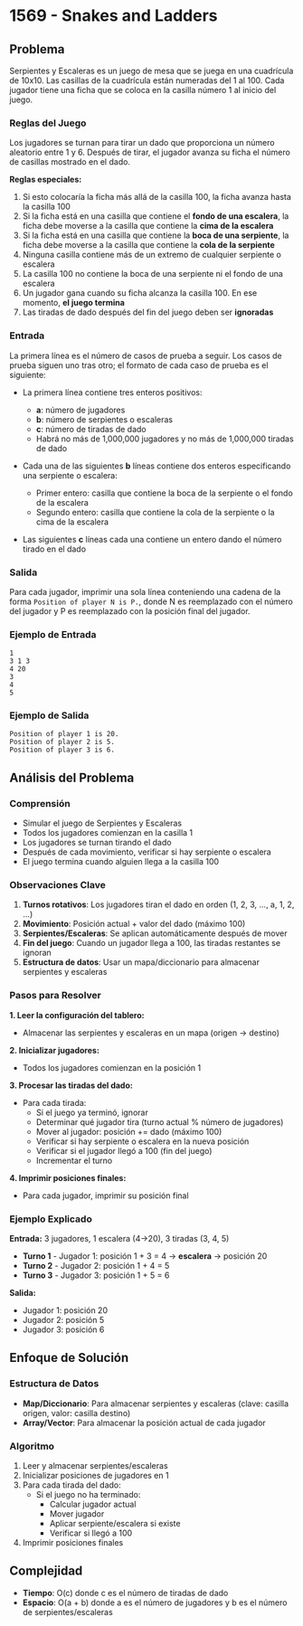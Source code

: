 # 1569 - Snakes and Ladders

## Problema

Serpientes y Escaleras es un juego de mesa que se juega en una cuadrícula de 10x10. Las casillas de la cuadrícula están numeradas del 1 al 100. Cada jugador tiene una ficha que se coloca en la casilla número 1 al inicio del juego.

### Reglas del Juego

Los jugadores se turnan para tirar un dado que proporciona un número aleatorio entre 1 y 6. Después de tirar, el jugador avanza su ficha el número de casillas mostrado en el dado.

**Reglas especiales:**

1. Si esto colocaría la ficha más allá de la casilla 100, la ficha avanza hasta la casilla 100
2. Si la ficha está en una casilla que contiene el **fondo de una escalera**, la ficha debe moverse a la casilla que contiene la **cima de la escalera**
3. Si la ficha está en una casilla que contiene la **boca de una serpiente**, la ficha debe moverse a la casilla que contiene la **cola de la serpiente**
4. Ninguna casilla contiene más de un extremo de cualquier serpiente o escalera
5. La casilla 100 no contiene la boca de una serpiente ni el fondo de una escalera
6. Un jugador gana cuando su ficha alcanza la casilla 100. En ese momento, **el juego termina**
7. Las tiradas de dado después del fin del juego deben ser **ignoradas**

### Entrada

La primera línea es el número de casos de prueba a seguir. Los casos de prueba siguen uno tras otro; el formato de cada caso de prueba es el siguiente:

- La primera línea contiene tres enteros positivos:
  - **a**: número de jugadores
  - **b**: número de serpientes o escaleras
  - **c**: número de tiradas de dado
  - Habrá no más de 1,000,000 jugadores y no más de 1,000,000 tiradas de dado

- Cada una de las siguientes **b** líneas contiene dos enteros especificando una serpiente o escalera:
  - Primer entero: casilla que contiene la boca de la serpiente o el fondo de la escalera
  - Segundo entero: casilla que contiene la cola de la serpiente o la cima de la escalera

- Las siguientes **c** líneas cada una contiene un entero dando el número tirado en el dado

### Salida

Para cada jugador, imprimir una sola línea conteniendo una cadena de la forma `Position of player N is P.`, donde N es reemplazado con el número del jugador y P es reemplazado con la posición final del jugador.

### Ejemplo de Entrada
```
1
3 1 3
4 20
3
4
5
```

### Ejemplo de Salida
```
Position of player 1 is 20.
Position of player 2 is 5.
Position of player 3 is 6.
```

## Análisis del Problema

### Comprensión
- Simular el juego de Serpientes y Escaleras
- Todos los jugadores comienzan en la casilla 1
- Los jugadores se turnan tirando el dado
- Después de cada movimiento, verificar si hay serpiente o escalera
- El juego termina cuando alguien llega a la casilla 100

### Observaciones Clave

1. **Turnos rotativos**: Los jugadores tiran el dado en orden (1, 2, 3, ..., a, 1, 2, ...)
2. **Movimiento**: Posición actual + valor del dado (máximo 100)
3. **Serpientes/Escaleras**: Se aplican automáticamente después de mover
4. **Fin del juego**: Cuando un jugador llega a 100, las tiradas restantes se ignoran
5. **Estructura de datos**: Usar un mapa/diccionario para almacenar serpientes y escaleras

### Pasos para Resolver

**1. Leer la configuración del tablero:**
   - Almacenar las serpientes y escaleras en un mapa (origen → destino)

**2. Inicializar jugadores:**
   - Todos los jugadores comienzan en la posición 1

**3. Procesar las tiradas del dado:**
   - Para cada tirada:
     - Si el juego ya terminó, ignorar
     - Determinar qué jugador tira (turno actual % número de jugadores)
     - Mover al jugador: posición += dado (máximo 100)
     - Verificar si hay serpiente o escalera en la nueva posición
     - Verificar si el jugador llegó a 100 (fin del juego)
     - Incrementar el turno

**4. Imprimir posiciones finales:**
   - Para cada jugador, imprimir su posición final

### Ejemplo Explicado

**Entrada:** 3 jugadores, 1 escalera (4→20), 3 tiradas (3, 4, 5)

- **Turno 1** - Jugador 1: posición 1 + 3 = 4 → **escalera** → posición 20
- **Turno 2** - Jugador 2: posición 1 + 4 = 5
- **Turno 3** - Jugador 3: posición 1 + 5 = 6

**Salida:**
- Jugador 1: posición 20
- Jugador 2: posición 5
- Jugador 3: posición 6

## Enfoque de Solución

### Estructura de Datos
- **Map/Diccionario**: Para almacenar serpientes y escaleras (clave: casilla origen, valor: casilla destino)
- **Array/Vector**: Para almacenar la posición actual de cada jugador

### Algoritmo
1. Leer y almacenar serpientes/escaleras
2. Inicializar posiciones de jugadores en 1
3. Para cada tirada del dado:
   - Si el juego no ha terminado:
     - Calcular jugador actual
     - Mover jugador
     - Aplicar serpiente/escalera si existe
     - Verificar si llegó a 100
4. Imprimir posiciones finales

## Complejidad

- **Tiempo**: O(c) donde c es el número de tiradas de dado
- **Espacio**: O(a + b) donde a es el número de jugadores y b es el número de serpientes/escaleras
